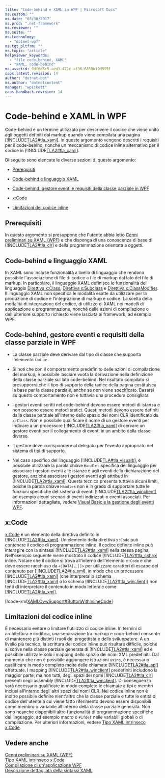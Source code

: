 ```yaml
---
title: "Code-behind e XAML in WPF | Microsoft Docs"
ms.custom: ""
ms.date: "03/30/2017"
ms.prod: ".net-framework"
ms.reviewer: ""
ms.suite: ""
ms.technology: 
  - "dotnet-wpf"
ms.tgt_pltfrm: ""
ms.topic: "article"
helpviewer_keywords: 
  - "file code-behind, XAML"
  - "XAML, code-behind"
ms.assetid: 9df6d3c9-aed3-471c-af36-6859b19d999f
caps.latest.revision: 14
author: "dotnet-bot"
ms.author: "dotnetcontent"
manager: "wpickett"
caps.handback.revision: 14
---
```

# Code-behind e XAML in WPF
<a name="introduction"></a> Code\-behind è un termine utilizzato per descrivere il codice che viene unito agli oggetti definiti dal markup quando viene compilata una pagina [!INCLUDE[TLA2#tla_xaml](../../../../includes/tla2sharptla-xaml-md.md)].  In questo argomento vengono descritti i requisiti per il code\-behind, nonché un meccanismo di codice inline alternativo per il codice in [!INCLUDE[TLA2#tla_xaml](../../../../includes/tla2sharptla-xaml-md.md)].  
  
 Di seguito sono elencate le diverse sezioni di questo argomento:  
  
-   [Prerequisiti](#Prerequisites)  
  
-   [Code\-behind e linguaggio XAML](#codebehind_and_the_xaml_language)  
  
-   [Code\-behind, gestore eventi e requisiti della classe parziale in WPF](#Code_behind__Event_Handler__and_Partial_Class)  
  
-   [x:Code](#x_Code)  
  
-   [Limitazioni del codice inline](#Inline_Code_Limitations)  
  
<a name="Prerequisites"></a>   
## Prerequisiti  
 In questo argomento si presuppone che l'utente abbia letto [Cenni preliminari su XAML \(WPF\)](../../../../docs/framework/wpf/advanced/xaml-overview-wpf.md) e che disponga di una conoscenza di base di [!INCLUDE[TLA2#tla_clr](../../../../includes/tla2sharptla-clr-md.md)] e della programmazione orientata a oggetti.  
  
<a name="codebehind_and_the_xaml_language"></a>   
## Code\-behind e linguaggio XAML  
 In XAML sono incluse funzionalità a livello di linguaggio che rendono possibile l'associazione di file di codice a file di markup dal lato del file di markup.  In particolare, il linguaggio XAML definisce le funzionalità del linguaggio [Direttiva x:Class](../../../../docs/framework/xaml-services/x-class-directive.md), [Direttiva x:Subclass](../../../../docs/framework/xaml-services/x-subclass-directive.md) e [Direttiva x:ClassModifier](../../../../docs/framework/xaml-services/x-classmodifier-directive.md).  Il linguaggio XAML non specifica le modalità esatte da utilizzare per la produzione di codice e l'integrazione di markup e codice.  La scelta della modalità di integrazione del codice, di utilizzo di XAML nei modelli di applicazione e programmazione, nonché delle azioni di compilazione o dell'ulteriore supporto richiesto viene lasciata ai framework, ad esempio WPF.  
  
<a name="Code_behind__Event_Handler__and_Partial_Class"></a>   
## Code\-behind, gestore eventi e requisiti della classe parziale in WPF  
  
-   La classe parziale deve derivare dal tipo di classe che supporta l'elemento radice.  
  
-   Si noti che con il comportamento predefinito delle azioni di compilazione del markup, è possibile lasciare vuota la derivazione nella definizione della classe parziale sul lato code\-behind.  Nel risultato compilato si presupporrà che il tipo di supporto della radice della pagina costituisca la base per la classe parziale, anche se non viene specificato.  Basarsi su questo comportamento non è tuttavia una procedura consigliata.  
  
-   I gestori eventi scritti nel code\-behind devono essere metodi di istanza e non possono essere metodi statici.  Questi metodi devono essere definiti dalla classe parziale all'interno dello spazio dei nomi CLR identificato da `x:Class`.  Non è possibile qualificare il nome di un gestore eventi per indicare a un processore [!INCLUDE[TLA2#tla_xaml](../../../../includes/tla2sharptla-xaml-md.md)] di cercare un gestore eventi per il collegamento di eventi in un ambito della classe diverso.  
  
-   Il gestore deve corrispondere al delegato per l'evento appropriato nel sistema di tipi di supporto.  
  
-   Nel caso specifico del linguaggio [!INCLUDE[TLA#tla_visualb](../../../../includes/tlasharptla-visualb-md.md)], è possibile utilizzare la parola chiave `Handles` specifica del linguaggio per associare i gestori eventi alle istanze e agli eventi della dichiarazione del gestore, anziché associare i gestori eventi agli attributi in [!INCLUDE[TLA2#tla_xaml](../../../../includes/tla2sharptla-xaml-md.md)].  Questa tecnica presenta tuttavia alcuni limiti, poiché la parola chiave `Handles` non è in grado di supportare tutte le funzioni specifiche del sistema di eventi [!INCLUDE[TLA2#tla_winclient](../../../../includes/tla2sharptla-winclient-md.md)], ad esempio alcuni scenari di eventi indirizzati o eventi associati.  Per informazioni dettagliate, vedere [Visual Basic e la gestione degli eventi WPF](../../../../docs/framework/wpf/advanced/visual-basic-and-wpf-event-handling.md).  
  
<a name="x_Code"></a>   
## x:Code  
 [x:Code](../../../../docs/framework/xaml-services/x-code-intrinsic-xaml-type.md) è un elemento della direttiva definito in [!INCLUDE[TLA2#tla_xaml](../../../../includes/tla2sharptla-xaml-md.md)]. Un elemento della direttiva `x:Code` può contenere il codice di programmazione inline.  Il codice definito inline può interagire con la sintassi [!INCLUDE[TLA2#tla_xaml](../../../../includes/tla2sharptla-xaml-md.md)] nella stessa pagina.  Nell'esempio seguente viene mostrato il codice [!INCLUDE[TLA2#tla_cshrp](../../../../includes/tla2sharptla-cshrp-md.md)] inline.  Notare che il codice si trova all'interno dell'elemento `x:Code` e che deve essere racchiuso da `<CDATA[`...`]]>` per utilizzare caratteri di escape del contenuto per [!INCLUDE[TLA2#tla_xml](../../../../includes/tla2sharptla-xml-md.md)], in modo che un processore [!INCLUDE[TLA2#tla_xaml](../../../../includes/tla2sharptla-xaml-md.md)] \(che interpreta lo schema [!INCLUDE[TLA2#tla_xaml](../../../../includes/tla2sharptla-xaml-md.md)] o lo schema [!INCLUDE[TLA2#tla_winclient](../../../../includes/tla2sharptla-winclient-md.md)]\) non tenti di interpretare il contenuto in modo letterale come [!INCLUDE[TLA2#tla_xml](../../../../includes/tla2sharptla-xml-md.md)].  
  
 [!code-xml[XAMLOvwSupport#ButtonWithInlineCode](../../../../samples/snippets/csharp/VS_Snippets_Wpf/XAMLOvwSupport/CSharp/page4.xaml#buttonwithinlinecode)]  
  
<a name="Inline_Code_Limitations"></a>   
## Limitazioni del codice inline  
 È necessario evitare o limitare l'utilizzo di codice inline.  In termini di architettura e codifica, una separazione tra markup e code\-behind consente di mantenere più distinti i ruoli del progettista e dello sviluppatore.  A un livello più tecnico, la scrittura del codice inline può risultare difficile, poiché si scrive nella classe parziale generata di [!INCLUDE[TLA2#tla_xaml](../../../../includes/tla2sharptla-xaml-md.md)] ed è possibile utilizzare solo i mapping dello spazio dei nomi XML predefiniti.  Dal momento che non è possibile aggiungere istruzioni `using`, è necessario qualificare in modo completo molte delle chiamate [!INCLUDE[TLA2#tla_api](../../../../includes/tla2sharptla-api-md.md)] effettuate.  I mapping [!INCLUDE[TLA2#tla_winclient](../../../../includes/tla2sharptla-winclient-md.md)] predefiniti includono la maggior parte, ma non tutti, degli spazi dei nomi [!INCLUDE[TLA2#tla_clr](../../../../includes/tla2sharptla-clr-md.md)] presenti negli assembly [!INCLUDE[TLA2#tla_winclient](../../../../includes/tla2sharptla-winclient-md.md)]. Di conseguenza sarà necessario qualificare in modo completo le chiamate a tipi e membri inclusi all'interno degli altri spazi dei nomi CLR.  Nel codice inline non è inoltre possibile definire nient'altro che la classe parziale e tutte le entità di codice dell'utente a cui viene fatto riferimento devono essere disponibili come membro o variabile all'interno della classe parziale generata.  Non sono neanche disponibili altre funzionalità di programmazione specifiche del linguaggio, ad esempio macro o `#ifdef` nelle variabili globali o di compilazione.  Per ulteriori informazioni, vedere [Tipo XAML intrinseco x:Code](../../../../docs/framework/xaml-services/x-code-intrinsic-xaml-type.md).  
  
## Vedere anche  
 [Cenni preliminari su XAML \(WPF\)](../../../../docs/framework/wpf/advanced/xaml-overview-wpf.md)   
 [Tipo XAML intrinseco x:Code](../../../../docs/framework/xaml-services/x-code-intrinsic-xaml-type.md)   
 [Compilazione di un'applicazione WPF](../../../../docs/framework/wpf/app-development/building-a-wpf-application-wpf.md)   
 [Descrizione dettagliata della sintassi XAML](../../../../docs/framework/wpf/advanced/xaml-syntax-in-detail.md)
